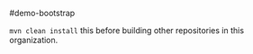 #demo-bootstrap

`mvn clean install` this before building other repositories in this organization. 
